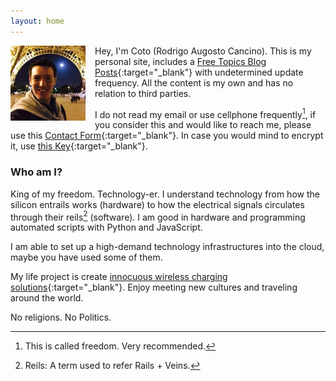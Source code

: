 ```yaml
---
layout: home
---
```


<img src="/assets/coto.jpg" width="120" height="120" style="float: left; margin-right: 15px;"/> Hey, I'm Coto (Rodrigo Augosto Cancino). This is my personal site, includes a [Free Topics Blog Posts][blog]{:target="_blank"} with undetermined update frequency. All the content is my own and has no relation to third parties.

I do not read my email or use cellphone frequently[^freedom], if you consider this and would like to reach me, please use this [Contact Form][contact]{:target="_blank"}. In case you would mind to encrypt it, use [this Key][pgp_key]{:target="_blank"}.

### Who am I?

King of my freedom. Technology-er. I understand technology from how the silicon entrails works (hardware) to how the electrical signals circulates through their reils[^reils] (software). I am good in hardware and programming automated scripts with Python and JavaScript.

I am able to set up a high-demand technology infrastructures into the cloud, maybe you have used some of them.

My life project is create [innocuous wireless charging solutions][neahtid]{:target="_blank"}. Enjoy meeting new cultures and traveling around the world.

No religions. No Politics.






[^reils]: Reils: A term used to refer Rails + Veins.
[^freedom]: This is called freedom. Very recommended.

[quora_s]: https://www.quora.com/What-is-the-coolest-thing-you-have-ever-created-alone-as-a-programmer/answer/Coto-Augosto
[blog]: https://feeds.feedburner.com/coto
[contact]: /contact/
[neahtid]: https://www.neahtid.com
[pgp_key]: https://pgp.key-server.io/pks/lookup?op=get&fingerprint=on&search=0xC92E223E3F366DB1
